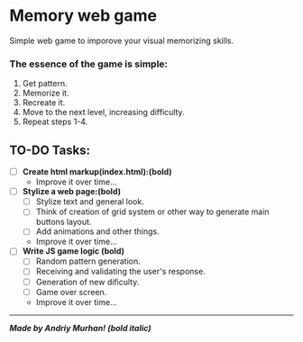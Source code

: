 # Memory web game

Simple web game to imporove your visual memorizing skills. 

### The essence of the game is simple:
1. Get pattern.
2. Memorize it.
3. Recreate it.
4. Move to the next level, increasing difficulty.
5. Repeat steps 1-4.

## TO-DO Tasks:
- [ ] __Create html markup(index.html):(bold)__
    - Improve it over time...
- [ ] __Stylize a web page:(bold)__
    - [ ] Stylize text and general look.
    - [ ] Think of creation of grid system or other way to generate main buttons layout.
    - [ ] Add animations and other things.
    - Improve it over time...
- [ ] __Write JS game logic (bold)__
    - [ ] Random pattern generation.
    - [ ] Receiving and validating the user's response.
    - [ ] Generation of new dificulty.
    - [ ] Game over screen.
    - Improve it over time...



____

___Made by Andriy Murhan! (bold italic)___
